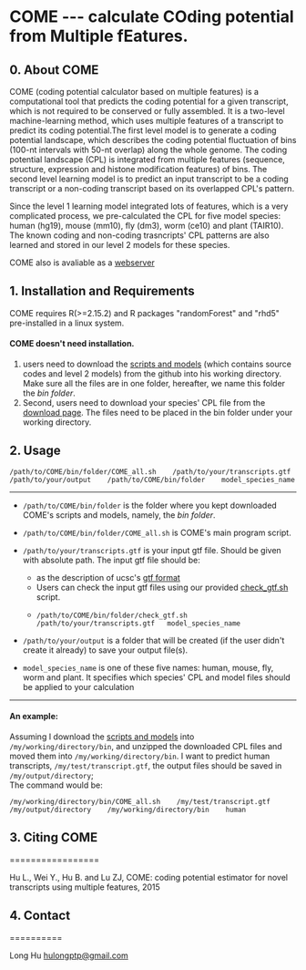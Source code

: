 
# COME --- calculate COding potential from Multiple fEatures.

## 0. About COME

COME (coding potential calculator based on multiple features) is a computational tool that predicts the coding potential for a given transcript, which is not required to be conserved or fully assembled. It is a two-level machine-learning method, which uses multiple features of a transcript to predict its coding potential.The first level model is to generate a coding potential landscape, which describes the coding potential fluctuation of bins (100-nt intervals with 50-nt overlap) along the whole genome. The coding potential landscape (CPL) is integrated from multiple features (sequence, structure, expression and histone modification features) of bins. The second level learning model is to predict an input transcript to be a coding transcript or a non-coding transcript based on its overlapped CPL's pattern. 

Since the level 1 learning model integrated lots of features, which is a very complicated process, we pre-calculated the CPL for five model species: human (hg19), mouse (mm10), fly (dm3), worm (ce10) and plant (TAIR10). The known coding and non-coding trasncripts' CPL patterns are also learned and stored in our level 2 models for these species.

COME also is avaliable as a [webserver](http://RNAfinder.ncrnalab.org/COME)  

## 1. Installation and Requirements

COME requires R(>=2.15.2) and R packages "randomForest" and "rhd5" pre-installed in a linux system.

#### COME doesn't need installation.    
1. users need to download the [scripts and models](https://github.com/lulab/COME) (which contains source codes and level 2 models) from the github into his working directory. Make sure all the files are in one folder, hereafter, we name this folder the _bin folder_.    
2. Second, users need to download your species' CPL file from the [download page](http://1drv.ms/1GG4eTA). The files need to be placed in the bin folder under your working directory.

## 2. Usage

	/path/to/COME/bin/folder/COME_all.sh    /path/to/your/transcripts.gtf    /path/to/your/output    /path/to/COME/bin/folder    model_species_name
  
_____
* `/path/to/COME/bin/folder` is the folder where you kept downloaded COME's scripts and models, namely, the _bin folder_.

* `/path/to/COME/bin/folder/COME_all.sh` is COME's main program script.

* `/path/to/your/transcripts.gtf` is your input gtf file. Should be given with absolute path. The input gtf file should be:    
  * as the description of ucsc's [gtf format](http://genome.ucsc.edu/FAQ/FAQformat.html#format4)     
  * Users can check the input gtf files using our provided [check_gtf.sh](https://github.com/lulab/COME/check_gtf.sh) script.   
  * 	/path/to/COME/bin/folder/check_gtf.sh	/path/to/your/transcripts.gtf	model_species_name

* `/path/to/your/output` is a folder that will be created (if the user didn't create it already) to save your output file(s).

* `model_species_name` is one of these five names: human, mouse, fly, worm and plant. It specifies which species' CPL and model files should be applied to your calculation

______  

#### An example:

Assuming I download the [scripts and models](https://github.com/rnaseqsucks/COME_test2) into `/my/working/directory/bin`, and unzipped the downloaded CPL files and moved them into `/my/working/directory/bin`. I want to predict human transcripts, `/my/test/transcript.gtf`, the output files should be saved in `/my/output/directory`;  
The command would be: 

	/my/working/directory/bin/COME_all.sh    /my/test/transcript.gtf    /my/output/directory    /my/working/directory/bin    human


## 3. Citing COME
=================

Hu L., Wei Y., Hu B. and Lu ZJ,   COME: coding potential estimator for novel transcripts using multiple features,   2015


## 4. Contact
==========

Long Hu <hulongptp@gmail.com>
